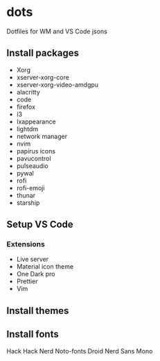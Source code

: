 # dots
Dotfiles for WM and VS Code jsons

## Install packages
- Xorg
- xserver-xorg-core
- xserver-xorg-video-amdgpu
- alacritty
- code
- firefox
- i3
- lxappearance
- lightdm
- network manager
- nvim
- papirus icons
- pavucontrol
- pulseaudio
- pywal
- rofi
- rofi-emoji
- thunar
- starship
  
## Setup VS Code
### Extensions
- Live server
- Material icon theme
- One Dark pro
- Prettier
- Vim

## Install themes

## Install fonts
Hack
Hack Nerd
Noto-fonts
Droid Nerd Sans Mono
